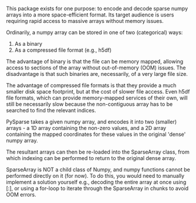 This package exists for one purpose: to encode and decode sparse numpy arrays into a more space-efficient format. Its target audience is users requiring rapid access to massive arrays without memory issues.

Ordinarily, a numpy array can be stored in one of two (categorical) ways:
1) As a binary
2) As a compressed file format (e.g., h5df)

The advantage of binary is that the file can be memory mapped, allowing access to sections of the array without out-of-memory (OOM) issues. The disadvantage is that such binaries are, necessarily, of a very large file size.

The advantage of compressed file formats is that they provide a much smaller disk space footprint, but at the cost of slower file access. Even h5df file formats, which can provide memory-mapped services of their own, will still be necessarily slow because the non-contiguous array has to be searched to find the relevant indices.

PySparse takes a given numpy array, and encodes it into two (smaller) arrays - a 1D array containing the non-zero values, and a 2D array containing the mapped coordinates for these values in the original 'dense' numpy array.

The resultant arrays can then be re-loaded into the SparseArray class, from which indexing can be performed to return to the original dense array.

SparseArray is NOT a child class of Numpy, and numpy functions cannot be performed directly on it (for now). To do this, you would need to manually implement a solution yourself e.g., decoding the entire array at once using [:], or using a for-loop to iterate through the SparseArray in chunks to avoid OOM errors. 
